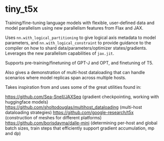# tiny_t5x

Training/fine-tuning language models with flexible, user-defined data and model parallelism using new parallelism features from Flax and JAX.

Uses `nn.with_logical_partitioning` to give logical axis metadata to model parameters, and `nn.with_logical_constraint` to provide guidance to the compiler on how to shard data/parameters/optimizer states/gradients. Leverages the new parallelism capabilities of `jax.jit`.

Supports pre-training/finetuning of GPT-J and OPT, and finetuning of T5.

Also gives a demonstration of multi-host dataloading that can handle scenarios where model replicas span across multiple hosts.

Takes inspiration from and uses some of the great utilities found in:

https://github.com/Sea-Snell/JAXSeq (gradient checkpointing, working with huggingface models)
https://github.com/sholtodouglas/multihost_dataloading (multi-host dataloading strategies)
https://github.com/google-research/t5x (construction of meshes for different platforms)
https://github.com/borisdayma/dalle-mini (determining per-host and global batch sizes, train steps that efficiently support gradient accumulation, mp and dp)